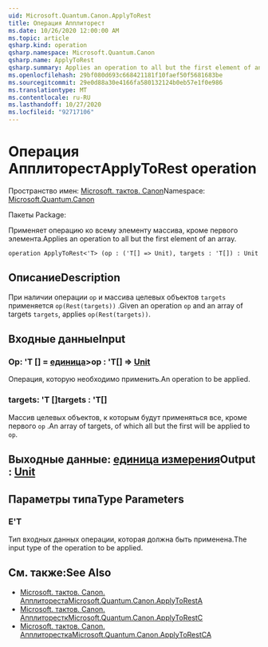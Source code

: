 ```yaml
---
uid: Microsoft.Quantum.Canon.ApplyToRest
title: Операция Апплиторест
ms.date: 10/26/2020 12:00:00 AM
ms.topic: article
qsharp.kind: operation
qsharp.namespace: Microsoft.Quantum.Canon
qsharp.name: ApplyToRest
qsharp.summary: Applies an operation to all but the first element of an array.
ms.openlocfilehash: 29bf080d693c668421181f10faef50f5681683be
ms.sourcegitcommit: 29e0d88a30e4166fa580132124b0eb57e1f0e986
ms.translationtype: MT
ms.contentlocale: ru-RU
ms.lasthandoff: 10/27/2020
ms.locfileid: "92717106"
---
```

# <a name="applytorest-operation"></a><span data-ttu-id="b6598-102">Операция Апплиторест</span><span class="sxs-lookup"><span data-stu-id="b6598-102">ApplyToRest operation</span></span>

<span data-ttu-id="b6598-103">Пространство имен: [Microsoft. тактов. Canon](xref:Microsoft.Quantum.Canon)</span><span class="sxs-lookup"><span data-stu-id="b6598-103">Namespace: [Microsoft.Quantum.Canon](xref:Microsoft.Quantum.Canon)</span></span>

<span data-ttu-id="b6598-104">Пакеты [](https://nuget.org/packages/)</span><span class="sxs-lookup"><span data-stu-id="b6598-104">Package: [](https://nuget.org/packages/)</span></span>


<span data-ttu-id="b6598-105">Применяет операцию ко всему элементу массива, кроме первого элемента.</span><span class="sxs-lookup"><span data-stu-id="b6598-105">Applies an operation to all but the first element of an array.</span></span>

```qsharp
operation ApplyToRest<'T> (op : ('T[] => Unit), targets : 'T[]) : Unit
```


## <a name="description"></a><span data-ttu-id="b6598-106">Описание</span><span class="sxs-lookup"><span data-stu-id="b6598-106">Description</span></span>

<span data-ttu-id="b6598-107">При наличии операции `op` и массива целевых объектов `targets` применяется `op(Rest(targets))` .</span><span class="sxs-lookup"><span data-stu-id="b6598-107">Given an operation `op` and an array of targets `targets`, applies `op(Rest(targets))`.</span></span>

## <a name="input"></a><span data-ttu-id="b6598-108">Входные данные</span><span class="sxs-lookup"><span data-stu-id="b6598-108">Input</span></span>

### <a name="op--t--unit"></a><span data-ttu-id="b6598-109">Op: 'T [] = [единица](xref:microsoft.quantum.lang-ref.unit)></span><span class="sxs-lookup"><span data-stu-id="b6598-109">op : 'T[] => [Unit](xref:microsoft.quantum.lang-ref.unit)</span></span> 

<span data-ttu-id="b6598-110">Операция, которую необходимо применить.</span><span class="sxs-lookup"><span data-stu-id="b6598-110">An operation to be applied.</span></span>


### <a name="targets--t"></a><span data-ttu-id="b6598-111">targets: 'T []</span><span class="sxs-lookup"><span data-stu-id="b6598-111">targets : 'T[]</span></span>

<span data-ttu-id="b6598-112">Массив целевых объектов, к которым будут применяться все, кроме первого `op` .</span><span class="sxs-lookup"><span data-stu-id="b6598-112">An array of targets, of which all but the first will be applied to `op`.</span></span>



## <a name="output--unit"></a><span data-ttu-id="b6598-113">Выходные данные: [единица измерения](xref:microsoft.quantum.lang-ref.unit)</span><span class="sxs-lookup"><span data-stu-id="b6598-113">Output : [Unit](xref:microsoft.quantum.lang-ref.unit)</span></span>



## <a name="type-parameters"></a><span data-ttu-id="b6598-114">Параметры типа</span><span class="sxs-lookup"><span data-stu-id="b6598-114">Type Parameters</span></span>

### <a name="t"></a><span data-ttu-id="b6598-115">Е</span><span class="sxs-lookup"><span data-stu-id="b6598-115">'T</span></span>

<span data-ttu-id="b6598-116">Тип входных данных операции, которая должна быть применена.</span><span class="sxs-lookup"><span data-stu-id="b6598-116">The input type of the operation to be applied.</span></span>

## <a name="see-also"></a><span data-ttu-id="b6598-117">См. также:</span><span class="sxs-lookup"><span data-stu-id="b6598-117">See Also</span></span>

- [<span data-ttu-id="b6598-118">Microsoft. тактов. Canon. Апплитореста</span><span class="sxs-lookup"><span data-stu-id="b6598-118">Microsoft.Quantum.Canon.ApplyToRestA</span></span>](xref:Microsoft.Quantum.Canon.ApplyToRestA)
- [<span data-ttu-id="b6598-119">Microsoft. тактов. Canon. Апплиторестк</span><span class="sxs-lookup"><span data-stu-id="b6598-119">Microsoft.Quantum.Canon.ApplyToRestC</span></span>](xref:Microsoft.Quantum.Canon.ApplyToRestC)
- [<span data-ttu-id="b6598-120">Microsoft. тактов. Canon. Апплиторестка</span><span class="sxs-lookup"><span data-stu-id="b6598-120">Microsoft.Quantum.Canon.ApplyToRestCA</span></span>](xref:Microsoft.Quantum.Canon.ApplyToRestCA)